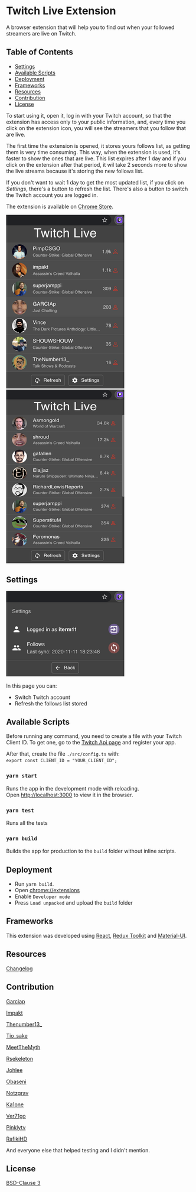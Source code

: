 # Twitch Live Extension

A browser extension that will help you to find out when your followed streamers are live on Twitch.

## Table of Contents

  * [Settings](#settings)
  * [Available Scripts](#available-scripts)
  * [Deployment](#deployment)
  * [Frameworks](#frameworks)
  * [Resources](#resources)
  * [Contribution](#contribution)
  * [License](#license)

 
To start using it, open it, log in with your Twitch account, so that the extension has access only to your public information, and, every time you click on the extension icon,
you will see the streamers that you follow that are live.

The first time the extension is opened, it stores yours follows list, as getting them is very time consuming. 
This way, when the extension is used, it's faster to show the ones that are live. 
This list expires after 1 day and if you click on the extension after that period, it wil take 2 seconds more to show the live streams because it's storing the new follows list.

If you don't want to wait 1 day to get the most updated list, if you click on *Settings*, there's a button to refresh the list.
There's also a button to switch the Twitch account you are logged in.

The extension is available on [Chrome Store](https://chrome.google.com/webstore/detail/twitch-live-extension/nlnfdlcbnpafokhpjfffmoobbejpedgj?hl=pt-PT&authuser=0). 


![Extension](./assets/extension.png "Extension")
![Extension List](./assets/extension_list.png "Extension")


## Settings

![Settings](./assets/settings.png "Options menu")

In this page you can:
 - Switch Twitch account
 - Refresh the follows list stored


## Available Scripts

Before running any command, you need to create a file with your Twitch Client ID. 
To get one, go to the [Twitch Api page](https://dev.twitch.tv/docs/authentication#registration) and register your app.
 
 After that, create the file `./src/config.ts` with: <br>
``export const CLIENT_ID = "YOUR_CLIENT_ID";``

### `yarn start`

Runs the app in the development mode with reloading.<br />
Open [http://localhost:3000](http://localhost:3000) to view it in the browser.

### `yarn test`

Runs all the tests

### `yarn build`

Builds the app for production to the `build` folder without inline scripts.<br />

## Deployment

- Run `yarn build`.
- Open [chrome://extensions](chrome://extensions)
- Enable `Developer mode`
- Press ``Load unpacked`` and upload the ``build`` folder 

## Frameworks

This extension was developed using [React](https://reactjs.org/), [Redux Toolkit](https://redux-toolkit.js.org/) and [Material-UI](https://material-ui.com/).

## Resources
[Changelog](https://github.com/PedroS11/twitch-live-extension/blob/master/CHANGELOG.md)

## Contribution
[Garciap](https://twitch.tv/Garciap)

[Impakt](https://twitch.tv/Impakt)

[Thenumber13_](https://twitch.tv/Thenumber13_)

[Tio_sake](https://twitch.tv/Tio_sake)

[MeetTheMyth](https://twitch.tv/MeetTheMyth)

[Rsekeleton](https://twitch.tv/Rsekeleton)

[Johlee](https://twitch.tv/Johlee)

[Obaseni](https://www.twitch.tv/2guys2random)

[Notzgrav](https://twitch.tv/Notzgrav)

[Ka1one](https://twitch.tv/Ka1one)

[Ver71go](https://twitch.tv/Ver71go)

[Pinklytv](https://twitch.tv/Pinklytv)

[RafikiHD](https://twitch.tv/RafikiHD)

And everyone else that helped testing and I didn't mention.

## License 

[BSD-Clause 3](https://github.com/PedroS11/twitch-live-extension/blob/auth/README.md)